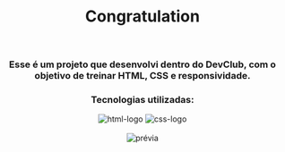 <div align="center">
<h1>Congratulation</h1>
<br>
<h3>Esse é um projeto que desenvolvi dentro do DevClub, com o objetivo de treinar HTML, CSS e responsividade.
<br>
<h3><p>Tecnologias utilizadas:</p></h3> <img src="https://img.shields.io/badge/HTML5-E34F26?style=for-the-badge&logo=html5&logoColor=white" alt=html-logo /> <img src="https://img.shields.io/badge/CSS-239120?&style=for-the-badge&logo=css3&logoColor=white" alt=css-logo />
<br>
<br>
<img src="" alt="prévia" />
</div>
